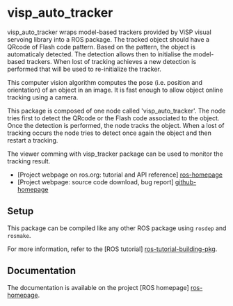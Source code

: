 visp_auto_tracker
=================

visp_auto_tracker wraps model-based trackers provided by ViSP visual 
servoing library into a ROS package. The tracked object should have a 
QRcode of Flash code pattern. Based on the pattern, the object is 
automaticaly detected. The detection allows then to initialise the 
model-based trackers. When lost of tracking achieves a new detection 
is performed that will be used to re-initialize the tracker.

This computer vision algorithm computes the pose (i.e. position and
orientation) of an object in an image. It is fast enough to allow
object online tracking using a camera.

This package is composed of one node called 'visp_auto_tracker'. The node tries first to detect the QRcode or the Flash code associated to the object. Once the detection is performed, the node tracks the object. When a lost of tracking occurs the node tries to detect once again the object and then restart a tracking.  

The viewer comming with visp_tracker package can be used to monitor the tracking result.

* [Project webpage on ros.org: tutorial and API reference] [ros-homepage]
* [Project webpage: source code download, bug report] [github-homepage]


Setup
-----

This package can be compiled like any other ROS package using `rosdep`
and `rosmake`.

For more information, refer to the [ROS tutorial]
[ros-tutorial-building-pkg].


Documentation
-------------

The documentation is available on the project [ROS homepage]
[ros-homepage].


[github-homepage]: https://github.com/lagadic/visp_auto_tracker
[ros-homepage]: http://www.ros.org/wiki/visp_auto_tracker
[ros-tutorial-building-pkg]: http://www.ros.org/wiki/ROS/Tutorials/BuildingPackages "Building a ROS Package"
